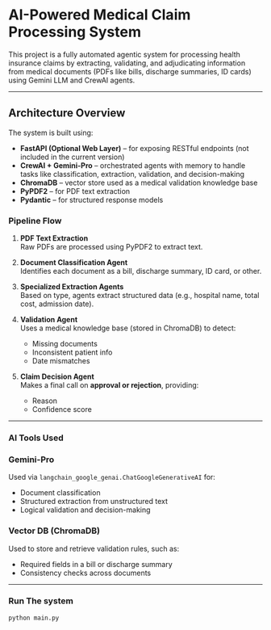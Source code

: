 #  AI-Powered Medical Claim Processing System

This project is a fully automated agentic system for processing health insurance claims by extracting, validating, and adjudicating information from medical documents (PDFs like bills, discharge summaries, ID cards) using Gemini LLM and CrewAI agents.

---

##  Architecture Overview

The system is built using:

- **FastAPI (Optional Web Layer)** – for exposing RESTful endpoints (not included in the current version)
- **CrewAI + Gemini-Pro** – orchestrated agents with memory to handle tasks like classification, extraction, validation, and decision-making
- **ChromaDB** – vector store used as a medical validation knowledge base
- **PyPDF2** – for PDF text extraction
- **Pydantic** – for structured response models

###  Pipeline Flow

1. **PDF Text Extraction**  
   Raw PDFs are processed using PyPDF2 to extract text.

2. **Document Classification Agent**  
   Identifies each document as a bill, discharge summary, ID card, or other.

3. **Specialized Extraction Agents**  
   Based on type, agents extract structured data (e.g., hospital name, total cost, admission date).

4. **Validation Agent**  
   Uses a medical knowledge base (stored in ChromaDB) to detect:
   - Missing documents
   - Inconsistent patient info
   - Date mismatches

5. **Claim Decision Agent**  
   Makes a final call on **approval or rejection**, providing:
   - Reason
   - Confidence score

---

### AI Tools Used

###  Gemini-Pro
Used via `langchain_google_genai.ChatGoogleGenerativeAI` for:
- Document classification
- Structured extraction from unstructured text
- Logical validation and decision-making

###  Vector DB (ChromaDB)
Used to store and retrieve validation rules, such as:
- Required fields in a bill or discharge summary
- Consistency checks across documents

---
### Run The system

`python main.py`

